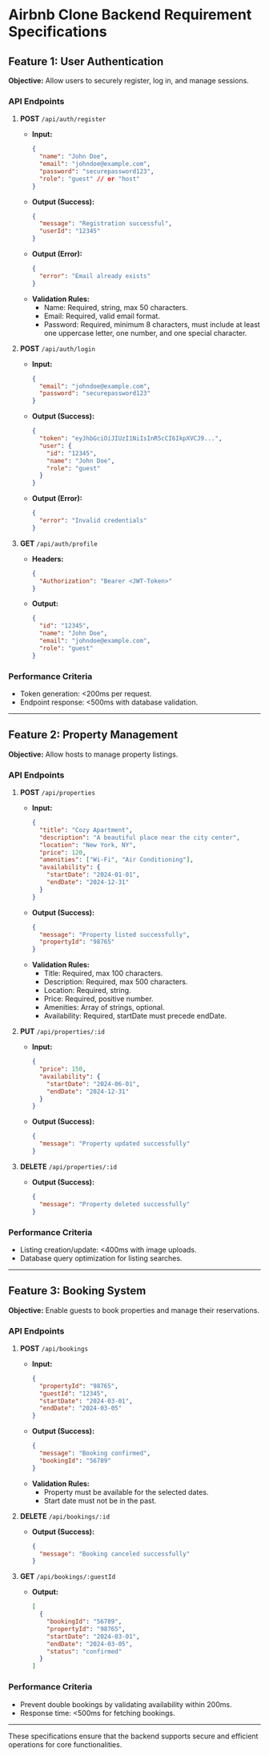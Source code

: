# Airbnb Clone Backend Requirement Specifications

## Feature 1: User Authentication

**Objective:** Allow users to securely register, log in, and manage sessions.

### API Endpoints

1. **POST** `/api/auth/register`

   - **Input:**
     ```json
     {
       "name": "John Doe",
       "email": "johndoe@example.com",
       "password": "securepassword123",
       "role": "guest" // or "host"
     }
     ```
   - **Output (Success):**
     ```json
     {
       "message": "Registration successful",
       "userId": "12345"
     }
     ```
   - **Output (Error):**
     ```json
     {
       "error": "Email already exists"
     }
     ```
   - **Validation Rules:**
     - Name: Required, string, max 50 characters.
     - Email: Required, valid email format.
     - Password: Required, minimum 8 characters, must include at least one uppercase letter, one number, and one special character.

2. **POST** `/api/auth/login`

   - **Input:**
     ```json
     {
       "email": "johndoe@example.com",
       "password": "securepassword123"
     }
     ```
   - **Output (Success):**
     ```json
     {
       "token": "eyJhbGciOiJIUzI1NiIsInR5cCI6IkpXVCJ9...",
       "user": {
         "id": "12345",
         "name": "John Doe",
         "role": "guest"
       }
     }
     ```
   - **Output (Error):**
     ```json
     {
       "error": "Invalid credentials"
     }
     ```

3. **GET** `/api/auth/profile`
   - **Headers:**
     ```json
     {
       "Authorization": "Bearer <JWT-Token>"
     }
     ```
   - **Output:**
     ```json
     {
       "id": "12345",
       "name": "John Doe",
       "email": "johndoe@example.com",
       "role": "guest"
     }
     ```

### Performance Criteria

- Token generation: <200ms per request.
- Endpoint response: <500ms with database validation.

---

## Feature 2: Property Management

**Objective:** Allow hosts to manage property listings.

### API Endpoints

1. **POST** `/api/properties`

   - **Input:**
     ```json
     {
       "title": "Cozy Apartment",
       "description": "A beautiful place near the city center",
       "location": "New York, NY",
       "price": 120,
       "amenities": ["Wi-Fi", "Air Conditioning"],
       "availability": {
         "startDate": "2024-01-01",
         "endDate": "2024-12-31"
       }
     }
     ```
   - **Output (Success):**
     ```json
     {
       "message": "Property listed successfully",
       "propertyId": "98765"
     }
     ```
   - **Validation Rules:**
     - Title: Required, max 100 characters.
     - Description: Required, max 500 characters.
     - Location: Required, string.
     - Price: Required, positive number.
     - Amenities: Array of strings, optional.
     - Availability: Required, startDate must precede endDate.

2. **PUT** `/api/properties/:id`

   - **Input:**
     ```json
     {
       "price": 150,
       "availability": {
         "startDate": "2024-06-01",
         "endDate": "2024-12-31"
       }
     }
     ```
   - **Output (Success):**
     ```json
     {
       "message": "Property updated successfully"
     }
     ```

3. **DELETE** `/api/properties/:id`
   - **Output (Success):**
     ```json
     {
       "message": "Property deleted successfully"
     }
     ```

### Performance Criteria

- Listing creation/update: <400ms with image uploads.
- Database query optimization for listing searches.

---

## Feature 3: Booking System

**Objective:** Enable guests to book properties and manage their reservations.

### API Endpoints

1. **POST** `/api/bookings`

   - **Input:**
     ```json
     {
       "propertyId": "98765",
       "guestId": "12345",
       "startDate": "2024-03-01",
       "endDate": "2024-03-05"
     }
     ```
   - **Output (Success):**
     ```json
     {
       "message": "Booking confirmed",
       "bookingId": "56789"
     }
     ```
   - **Validation Rules:**
     - Property must be available for the selected dates.
     - Start date must not be in the past.

2. **DELETE** `/api/bookings/:id`

   - **Output (Success):**
     ```json
     {
       "message": "Booking canceled successfully"
     }
     ```

3. **GET** `/api/bookings/:guestId`
   - **Output:**
     ```json
     [
       {
         "bookingId": "56789",
         "propertyId": "98765",
         "startDate": "2024-03-01",
         "endDate": "2024-03-05",
         "status": "confirmed"
       }
     ]
     ```

### Performance Criteria

- Prevent double bookings by validating availability within 200ms.
- Response time: <500ms for fetching bookings.

---

These specifications ensure that the backend supports secure and efficient operations for core functionalities.
